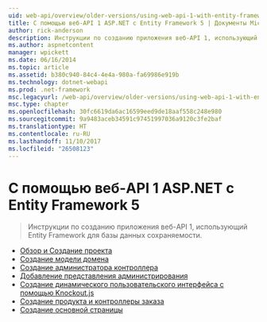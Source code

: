```yaml
---
uid: web-api/overview/older-versions/using-web-api-1-with-entity-framework-5/index
title: С помощью веб-API 1 ASP.NET с Entity Framework 5 | Документы Microsoft
author: rick-anderson
description: Инструкции по созданию приложения веб-API 1, использующий Entity Framework для базы данных сохраняемости.
ms.author: aspnetcontent
manager: wpickett
ms.date: 06/16/2014
ms.topic: article
ms.assetid: b380c940-84c4-4e4a-980a-fa69986e919b
ms.technology: dotnet-webapi
ms.prod: .net-framework
msc.legacyurl: /web-api/overview/older-versions/using-web-api-1-with-entity-framework-5
msc.type: chapter
ms.openlocfilehash: 30fc6619da6ac16599eed9de18aaf558c248e980
ms.sourcegitcommit: 9a9483aceb34591c97451997036a9120c3fe2baf
ms.translationtype: HT
ms.contentlocale: ru-RU
ms.lasthandoff: 11/10/2017
ms.locfileid: "26508123"
---
```

<a name="using-aspnet-web-api-1-with-entity-framework-5"></a>С помощью веб-API 1 ASP.NET с Entity Framework 5
====================
> Инструкции по созданию приложения веб-API 1, использующий Entity Framework для базы данных сохраняемости.


- [Обзор и Создание проекта](using-web-api-with-entity-framework-part-1.md)
- [Создание модели домена](using-web-api-with-entity-framework-part-2.md)
- [Создание администратора контроллера](using-web-api-with-entity-framework-part-3.md)
- [Добавление представления администрирования](using-web-api-with-entity-framework-part-4.md)
- [Создание динамического пользовательского интерфейса с помощью Knockout.js](using-web-api-with-entity-framework-part-5.md)
- [Создание продукта и контроллеры заказа](using-web-api-with-entity-framework-part-6.md)
- [Создание основной страницы](using-web-api-with-entity-framework-part-7.md)
